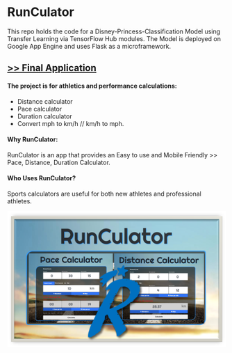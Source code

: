 # RunCulator

This repo holds the code for a Disney-Princess-Classification Model using Transfer Learning via TensorFlow Hub modules.
The Model is deployed on Google App Engine and uses Flask as a microframework.

## [>> Final Application](https://www.runculator.com/")

#### The project is for athletics and performance calculations: 
- Distance calculator
- Pace calculator
- Duration calculator
- Convert mph to km/h // km/h to mph.

#### Why RunCulator:
RunCulator is an app that provides an Easy to use and Mobile Friendly >> Pace, Distance, Duration Calculator.
#### Who Uses RunCulator?
Sports calculators are useful for both new athletes and professional athletes.

![alt text](https://github.com/Cassini-chris/RunCulator/blob/master/_GITHUB/readme/images/run_back.png?raw=true)
